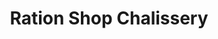 ---
title: "Ration Shop Chalissery"
url: /chalissery/ration-shop-chalissery-chalissery-road/
shop: convenience
---